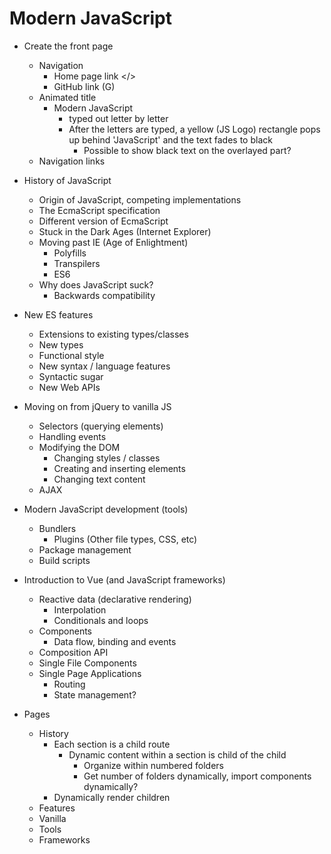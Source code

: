 # Modern JavaScript

- Create the front page
  - Navigation
    - Home page link </>
    - GitHub link (G)
  - Animated title
    - Modern JavaScript
      - typed out letter by letter
      - After the letters are typed, a yellow (JS Logo) rectangle pops up behind 'JavaScript' and the text fades to black
        - Possible to show black text on the overlayed part?
  - Navigation links
- History of JavaScript
  - Origin of JavaScript, competing implementations
  - The EcmaScript specification
  - Different version of EcmaScript
  - Stuck in the Dark Ages (Internet Explorer)
  - Moving past IE (Age of Enlightment)
    - Polyfills
    - Transpilers
    - ES6
  - Why does JavaScript suck?
    - Backwards compatibility
- New ES features
  - Extensions to existing types/classes
  - New types
  - Functional style
  - New syntax / language features
  - Syntactic sugar
  - New Web APIs
- Moving on from jQuery to vanilla JS
  - Selectors (querying elements)
  - Handling events
  - Modifying the DOM
    - Changing styles / classes
    - Creating and inserting elements
    - Changing text content
  - AJAX
- Modern JavaScript development (tools)
  - Bundlers
    - Plugins (Other file types, CSS, etc)
  - Package management
  - Build scripts
- Introduction to Vue (and JavaScript frameworks)
  - Reactive data (declarative rendering)
    - Interpolation
    - Conditionals and loops
  - Components
    - Data flow, binding and events
  - Composition API
  - Single File Components
  - Single Page Applications
    - Routing
    - State management?



- Pages
  - History
    - Each section is a child route
      - Dynamic content within a section is child of the child
        - Organize within numbered folders
        - Get number of folders dynamically, import components dynamically?
    - Dynamically render children
  - Features
  - Vanilla
  - Tools
  - Frameworks